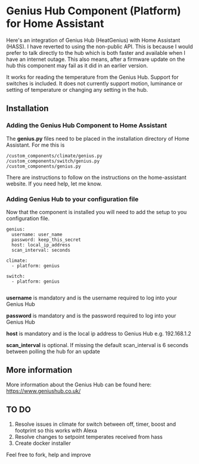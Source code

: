 # Genius Hub Component (Platform) for Home Assistant
Here's an integration of Genius Hub (HeatGenius) with Home Assistant (HASS). 
I have reverted to using the non-public API. This is because I would prefer to talk directly to the hub which is both faster and available when I have an internet outage. This also means, after a firmware update on the hub this component may fail as it did in an earlier version.

It works for reading the temperature from the Genius Hub. Support for switches is included. It does not currently support motion, luminance or setting of temperature or changing any setting in the hub.

## Installation
### Adding the Genius Hub Component to Home Assistant
The **genius.py** files need to be placed in the installation directory of Home Assistant. For me this is
```
/custom_components/climate/genius.py
/custom_components/switch/genius.py
/custom_components/genius.py
``` 
There are instructions to follow on the instructions on the home-assistant website. If you need help, let me know.

### Adding Genius Hub to your configuration file
Now that the component is installed you will need to add the setup to you configuration file.

```
genius:
  username: user_name
  password: keep_this_secret
  host: local_ip_address
  scan_interval: seconds

climate:
  - platform: genius

switch:
  - platform: genius
   
```
**username** is mandatory and is the username required to log into your Genius Hub

**password** is mandatory and is the password required to log into your Genius Hub

**host** is mandatory and is the local ip address to Genius Hub e.g. 192.168.1.2

**scan_interval** is optional. If missing the default scan_interval is 6 seconds between polling the hub for an update


## More information
More information about the Genius Hub can be found here: https://www.geniushub.co.uk/

## TO DO
1. Resolve issues in climate for switch between off, timer, boost and footprint so this works with Alexa
2. Resolve changes to setpoint temperates received from hass
3. Create docker installer

Feel free to fork, help and improve
